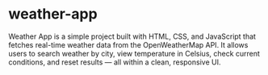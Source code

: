 # weather-app
Weather App is a simple project built with HTML, CSS, and JavaScript that fetches real-time weather data from the OpenWeatherMap API. It allows users to search weather by city, view temperature in Celsius, check current conditions, and reset results — all within a clean, responsive UI.
